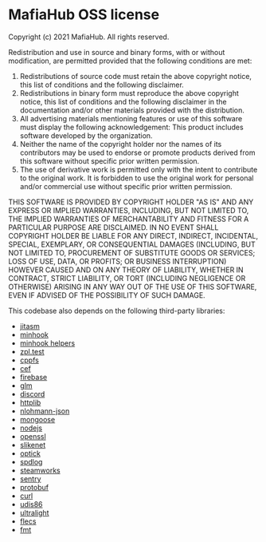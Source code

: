 # MafiaHub OSS license
Copyright (c) 2021 MafiaHub. All rights reserved.

Redistribution and use in source and binary forms, with or without modification, are permitted provided that the following conditions are met:

1. Redistributions of source code must retain the above copyright notice, this list of conditions and the following disclaimer.
2. Redistributions in binary form must reproduce the above copyright notice, this list of conditions and the following disclaimer in the documentation and/or other materials provided with the distribution.
3. All advertising materials mentioning features or use of this software must display the following acknowledgement:
This product includes software developed by the organization.
4. Neither the name of the copyright holder nor the names of its contributors may be used to endorse or promote products derived from this software without specific prior written permission.
5. The use of derivative work is permitted only with the intent to contribute to the original work. It is forbidden to use the original work for personal and/or commercial use without specific prior written permission.

THIS SOFTWARE IS PROVIDED BY COPYRIGHT HOLDER "AS IS" AND ANY EXPRESS OR IMPLIED WARRANTIES, INCLUDING, BUT NOT LIMITED TO, THE IMPLIED WARRANTIES OF MERCHANTABILITY AND FITNESS FOR A PARTICULAR PURPOSE ARE DISCLAIMED. IN NO EVENT SHALL COPYRIGHT HOLDER BE LIABLE FOR ANY DIRECT, INDIRECT, INCIDENTAL, SPECIAL, EXEMPLARY, OR CONSEQUENTIAL DAMAGES (INCLUDING, BUT NOT LIMITED TO, PROCUREMENT OF SUBSTITUTE GOODS OR SERVICES; LOSS OF USE, DATA, OR PROFITS; OR BUSINESS INTERRUPTION) HOWEVER CAUSED AND ON ANY THEORY OF LIABILITY, WHETHER IN CONTRACT, STRICT LIABILITY, OR TORT (INCLUDING NEGLIGENCE OR OTHERWISE) ARISING IN ANY WAY OUT OF THE USE OF THIS SOFTWARE, EVEN IF ADVISED OF THE POSSIBILITY OF SUCH DAMAGE.

This codebase also depends on the following third-party libraries:
- [jitasm](https://github.com/hlide/jitasm/blob/master/LICENSE)
- [minhook](https://github.com/TsudaKageyu/minhook/blob/master/LICENSE.txt)
- [minhook helpers](https://github.com/citizenfx/fivem/blob/master/code/LICENSE)
- [zpl.test](https://github.com/zpl-c/zpl.test/blob/master/LICENSE)
- [cppfs](https://github.com/cginternals/cppfs/blob/master/LICENSE)
- [cef](https://github.com/chromiumembedded/cef/blob/master/LICENSE.txt)
- [firebase](https://github.com/firebase/firebase-cpp-sdk/blob/main/LICENSE)
- [glm](https://github.com/firebase/firebase-cpp-sdk/blob/main/LICENSE)
- [discord](https://discord.com/developers/docs/legal)
- [httplib](https://github.com/yhirose/cpp-httplib/blob/master/LICENSE)
- [nlohmann-json](https://github.com/nlohmann/json/blob/develop/LICENSE.MIT)
- [mongoose](https://github.com/cesanta/mongoose/blob/master/LICENSE)
- [nodejs](https://github.com/nodejs/node/blob/master/LICENSE)
- [openssl](https://www.openssl.org/source/license.html)
- [slikenet](https://github.com/SLikeSoft/SLikeNet/blob/master/license.txt)
- [optick](https://github.com/bombomby/optick/blob/master/LICENSE)
- [spdlog](https://github.com/gabime/spdlog/blob/v1.x/LICENSE)
- [steamworks](https://partner.steamgames.com/documentation/sdk_access_agreement)
- [sentry](https://sentry.io/terms/)
- [protobuf](https://github.com/protocolbuffers/protobuf/blob/master/LICENSE)
- [curl](https://curl.se/docs/copyright.html)
- [udis86](https://github.com/vmt/udis86)
- [ultralight](https://ultralig.ht/)
- [flecs](https://github.com/SanderMertens/flecs/)
- [fmt](https://fmt.dev/latest/index.html)
